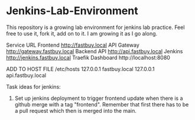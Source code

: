 # Jenkins-Lab-Environment
This repository is a growing lab environment for jenkins lab practice. Feel free to use it, fork it, add on to it. I am growing it as I go along.




Service	URL
Frontend	http://fastbuy.local
API Gateway	http://gateway.fastbuy.local
Backend API	http://api.fastbuy.local
Jenkins	http://jenkins.fastbuy.local
Traefik Dashboard	http://localhost:8080



ADD TO HOST FILE
/etc/hosts
127.0.0.1 fastbuy.local
127.0.0.1 api.fastbuy.local



Task ideas for jenkins:

1. Set up jenkins deployment to trigger frontend update when there is a github merge with a tag "frontend". Remember that first there has to be a pull request which then is merged into the main. 

